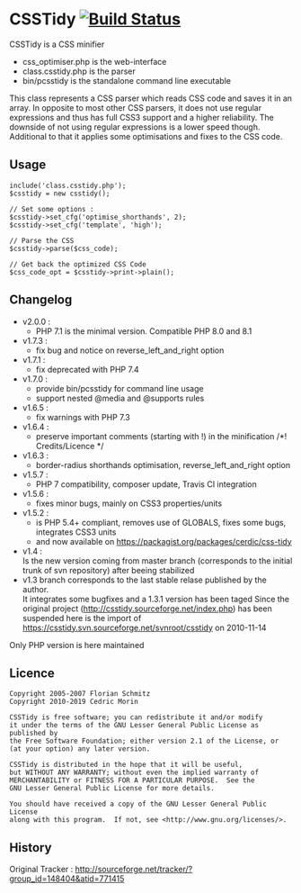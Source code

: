 # CSSTidy [![Build Status](https://travis-ci.org/Cerdic/CSSTidy.svg?branch=master)](https://travis-ci.org/Cerdic/CSSTidy)

CSSTidy is a CSS minifier 

* css_optimiser.php is the web-interface
* class.csstidy.php is the parser
* bin/pcsstidy is the standalone command line executable

This class represents a CSS parser which reads CSS code and saves it in an array.
In opposite to most other CSS parsers, it does not use regular expressions and
thus has full CSS3 support and a higher reliability. The downside of not using regular expressions
is a lower speed though.
Additional to that it applies some optimisations and fixes to the CSS code.


## Usage

```
include('class.csstidy.php');
$csstidy = new csstidy();

// Set some options :
$csstidy->set_cfg('optimise_shorthands', 2);
$csstidy->set_cfg('template', 'high');

// Parse the CSS
$csstidy->parse($css_code);

// Get back the optimized CSS Code
$css_code_opt = $csstidy->print->plain();
```


## Changelog
* v2.0.0 :
  - PHP 7.1 is the minimal version. Compatible PHP 8.0 and 8.1
* v1.7.3 :
  - fix bug and notice on reverse_left_and_right option
* v1.7.1 :
  - fix deprecated with PHP 7.4
* v1.7.0 :
  - provide bin/pcsstidy for command line usage
  - support nested @media and @supports rules
* v1.6.5 :
  - fix warnings with PHP 7.3
* v1.6.4 :
  - preserve important comments (starting with !) in the minification /*! Credits/Licence */
* v1.6.3 :
  - border-radius shorthands optimisation, reverse_left_and_right option
* v1.5.7 :
  - PHP 7 compatibility, composer update, Travis CI integration
* v1.5.6 :
  - fixes minor bugs, mainly on CSS3 properties/units
* v1.5.2 :
  - is PHP 5.4+ compliant, removes use of GLOBALS, fixes some bugs, integrates CSS3 units
  - and now available on https://packagist.org/packages/cerdic/css-tidy
* v1.4 :<br/>
Is the new version coming from master branch (corresponds to the initial trunk of svn repository) after beeing stabilized
* v1.3 branch corresponds to the last stable relase published by the author.<br/>
It integrates some bugfixes and a 1.3.1 version has been taged
Since the original project (http://csstidy.sourceforge.net/index.php) has been suspended
here is the import of https://csstidy.svn.sourceforge.net/svnroot/csstidy on 2010-11-14

Only PHP version is here maintained

## Licence

	Copyright 2005-2007 Florian Schmitz
	Copyright 2010-2019 Cedric Morin

	CSSTidy is free software; you can redistribute it and/or modify
	it under the terms of the GNU Lesser General Public License as published by
	the Free Software Foundation; either version 2.1 of the License, or
	(at your option) any later version.
  
	CSSTidy is distributed in the hope that it will be useful,
	but WITHOUT ANY WARRANTY; without even the implied warranty of
	MERCHANTABILITY or FITNESS FOR A PARTICULAR PURPOSE.  See the
	GNU Lesser General Public License for more details.

	You should have received a copy of the GNU Lesser General Public License
	along with this program.  If not, see <http://www.gnu.org/licenses/>.


## History

Original Tracker : 
http://sourceforge.net/tracker/?group_id=148404&atid=771415
